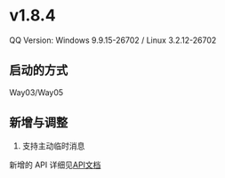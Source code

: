 # v1.8.4

QQ Version: Windows 9.9.15-26702 / Linux 3.2.12-26702

## 启动的方式
Way03/Way05

## 新增与调整
1. 支持主动临时消息


新增的 API 详细见[API文档](https://napneko.github.io/zh-CN/develop/extends_api)
